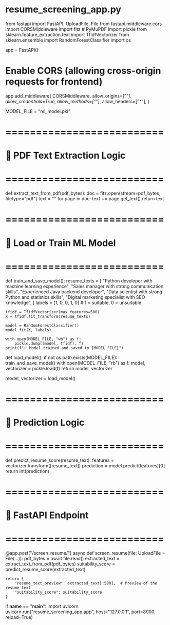 # resume_screening_app.py

from fastapi import FastAPI, UploadFile, File
from fastapi.middleware.cors import CORSMiddleware
import fitz  # PyMuPDF
import pickle
from sklearn.feature_extraction.text import TfidfVectorizer
from sklearn.ensemble import RandomForestClassifier
import os

app = FastAPI()

# Enable CORS (allowing cross-origin requests for frontend)
app.add_middleware(
    CORSMiddleware,
    allow_origins=["*"],
    allow_credentials=True,
    allow_methods=["*"],
    allow_headers=["*"],
)

MODEL_FILE = "ml_model.pkl"


# ========================== #
# 📌 PDF Text Extraction Logic
# ========================== #
def extract_text_from_pdf(pdf_bytes):
    doc = fitz.open(stream=pdf_bytes, filetype="pdf")
    text = ""
    for page in doc:
        text += page.get_text()
    return text


# ========================== #
# 📌 Load or Train ML Model
# ========================== #
def train_and_save_model():
    resume_texts = [
        "Python developer with machine learning experience",
        "Sales manager with strong communication skills",
        "Experienced Java backend developer",
        "Data scientist with strong Python and statistics skills",
        "Digital marketing specialist with SEO knowledge",
    ]
    labels = [1, 0, 0, 1, 0]  # 1 = suitable, 0 = unsuitable

    tfidf = TfidfVectorizer(max_features=500)
    X = tfidf.fit_transform(resume_texts)

    model = RandomForestClassifier()
    model.fit(X, labels)

    with open(MODEL_FILE, "wb") as f:
        pickle.dump((model, tfidf), f)
    print(f"✅ Model trained and saved to {MODEL_FILE}")


def load_model():
    if not os.path.exists(MODEL_FILE):
        train_and_save_model()
    with open(MODEL_FILE, "rb") as f:
        model, vectorizer = pickle.load(f)
    return model, vectorizer


model, vectorizer = load_model()


# ========================== #
# 📌 Prediction Logic
# ========================== #
def predict_resume_score(resume_text):
    features = vectorizer.transform([resume_text])
    prediction = model.predict(features)[0]
    return int(prediction)


# ========================== #
# 📌 FastAPI Endpoint
# ========================== #
@app.post("/screen_resume/")
async def screen_resume(file: UploadFile = File(...)):
    pdf_bytes = await file.read()
    extracted_text = extract_text_from_pdf(pdf_bytes)
    suitability_score = predict_resume_score(extracted_text)

    return {
        "resume_text_preview": extracted_text[:500],  # Preview of the resume text
        "suitability_score": suitability_score
    }


if __name__ == "__main__":
    import uvicorn
    uvicorn.run("resume_screening_app:app", host="127.0.0.1", port=8000, reload=True)
